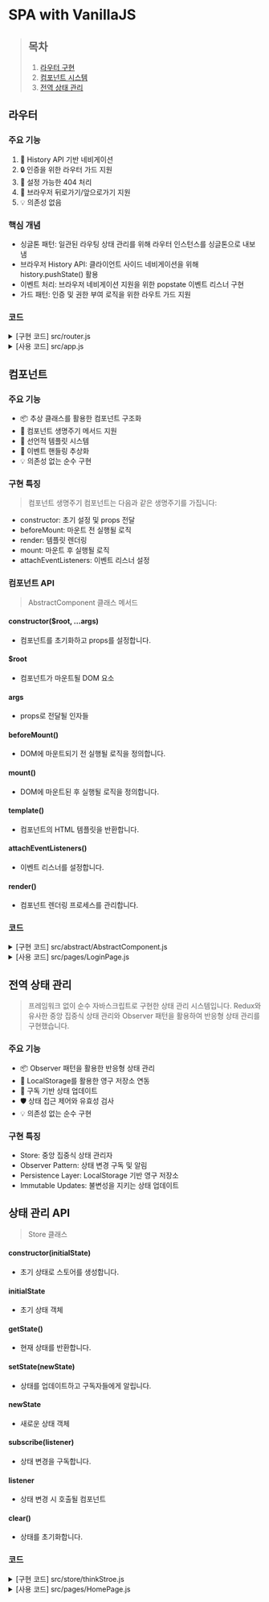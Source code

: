 # SPA with VanillaJS

> **목차**
> ---
> 1. [라우터 구현](#라우터)
> 2. [컴포넌트 시스템](#컴포넌트)
> 3. [전역 상태 관리](#전역-상태-관리)


## 라우터

### 주요 기능
1. 📱 History API 기반 네비게이션
2. 🔒 인증을 위한 라우터 가드 지원
3. 🎯 설정 가능한 404 처리
4. 🔄 브라우저 뒤로가기/앞으로가기 지원
5. 💡 의존성 없음

### 핵심 개념
- 싱글톤 패턴: 일관된 라우팅 상태 관리를 위해 라우터 인스턴스를 싱글톤으로 내보냄
- 브라우저 History API: 클라이언트 사이드 네비게이션을 위해 history.pushState() 활용
- 이벤트 처리: 브라우저 네비게이션 지원을 위한 popstate 이벤트 리스너 구현
- 가드 패턴: 인증 및 권한 부여 로직을 위한 라우트 가드 지원

### 코드

<details>
<summary>[구현 코드] src/router.js</summary>

```js
class Router {
  constructor() {
    this.routes = [];
    this.notfound = () => {};
    window.addEventListener("popstate", () => {
      const path = window.location.pathname;

      this.push(path);
    });
  }

  currentPath() {
    return window.location.pathname;
  }

  addRoute(path, handler, routerGuard = null) {
    this.routes[path] = { handler, routerGuard };
  }

  addNotFoundRoute(handler) {
    this.notfound = handler;
  }

  push(path) {
    const route = this.routes[path];
    if (route) {
      const validPath = route.routerGuard ? route.routerGuard(path) : path;
      history.pushState({}, "", validPath);

      const handler = this.routes[validPath]?.handler;
      if (handler) {
        handler();
      } else {
        this.notfound();
      }
    } else {
      this.notfound();
    }
  }
}

const router = new Router();

export default router;

```

</details>

<details>
<summary>[사용 코드] src/app.js</summary>

```js
import router from "./router";
import { HOME_PAGE, LOGIN_PAGE, PROFILE_PAGE, USERNAME } from "./constants";

import HomePage from "./pages/HomePage";
import LoginPage from "./pages/LoginPage";
import NotFoundPage from "./pages/NotFoundPage";
import ProfilePage from "./pages/ProfilePage";
import userStore from "./store/userStore";

const loginPageGuard = (path) => {
  return !!userStore.getState()[USERNAME] ? HOME_PAGE : path;
};

const profilePageGuard = (path) => {
  return !userStore.getState()[USERNAME] ? LOGIN_PAGE : path;
};

export default function App($root) {
  router.addRoute(HOME_PAGE, () => {
    new HomePage($root);
  });
  router.addRoute(
    LOGIN_PAGE,
    () => {
      new LoginPage($root);
    },
    loginPageGuard
  );
  router.addRoute(
    PROFILE_PAGE,
    () => {
      new ProfilePage($root);
    },
    profilePageGuard
  );
  router.addNotFoundRoute(() => {
    new NotFoundPage($root);
  });

  router.push(router.currentPath());
}

```

</details>

## 컴포넌트

### 주요 기능
- 📦 추상 클래스를 활용한 컴포넌트 구조화
- 🔄 컴포넌트 생명주기 메서드 지원
- 🎨 선언적 템플릿 시스템
- 🎯 이벤트 핸들링 추상화
- 💡 의존성 없는 순수 구현

### 구현 특징
> 컴포넌트 생명주기
컴포넌트는 다음과 같은 생명주기를 가집니다:

- constructor: 초기 설정 및 props 전달
- beforeMount: 마운트 전 실행될 로직
- render: 템플릿 렌더링
- mount: 마운트 후 실행될 로직
- attachEventListeners: 이벤트 리스너 설정

### 컴포넌트 API
> AbstractComponent 클래스 메서드
#### constructor($root, ...args)
- 컴포넌트를 초기화하고 props를 설정합니다.

#### $root
- 컴포넌트가 마운트될 DOM 요소

#### args
- props로 전달될 인자들

#### beforeMount()
- DOM에 마운트되기 전 실행될 로직을 정의합니다.

#### mount()
- DOM에 마운트된 후 실행될 로직을 정의합니다.

#### template()
- 컴포넌트의 HTML 템플릿을 반환합니다.

#### attachEventListeners()
- 이벤트 리스너를 설정합니다.

#### render()
- 컴포넌트 렌더링 프로세스를 관리합니다.

### 코드

<details>
<summary>[구현 코드] src/abstract/AbstractComponent.js</summary>

```js
export default class AbstractComponent {
  constructor($root, ...args) {
    this.$root = $root;
    this.props = args[0];

    this.render();
  }

  beforeMount() {}

  mount() {}

  template() {}

  attachEventListeners() {}

  render() {
    if (!this.$root) {
      return;
    }
    this.beforeMount();
    this.$root.innerHTML = this.template();
    this.mount();
    this.attachEventListeners();
  }
}

```

</details>

<details>
<summary>[사용 코드] src/pages/LoginPage.js</summary>

```js
import router from "../router";
import { PROFILE_PAGE, USERNAME } from "../constants";

import userStore from "../store/userStore";
import AbstractComponent from "../abstract/AbstractComponent";

export default class LoginPage extends AbstractComponent {
  constructor($root) {
    super($root);
  }

  template() {
    return `
      <main class="bg-gray-100 flex items-center justify-center min-h-screen">
        <div class="bg-white p-8 rounded-lg shadow-md w-full max-w-md">
          <h1 class="text-2xl font-bold text-center text-blue-600 mb-8">항해플러스</h1>
          <form id="login-form">
            <div class="mb-4">
              <input id="username" type="text" placeholder="이메일 또는 전화번호" class="w-full p-2 border rounded">
            </div>
            <div class="mb-6">
              <input id="password" type="password" placeholder="비밀번호" class="w-full p-2 border rounded">
            </div>
            <button type="submit" class="w-full bg-blue-600 text-white p-2 rounded font-bold">로그인</button>
          </form>
          <div class="mt-4 text-center">
            <a href="#" class="text-blue-600 text-sm">비밀번호를 잊으셨나요?</a>
          </div>
          <hr class="my-6">
          <div class="text-center">
            <button class="bg-green-500 text-white px-4 py-2 rounded font-bold">새 계정 만들기</button>
          </div>
        </div>
      </main>
    `;
  }

  attachEventListeners() {
    const $usernameInput = document.getElementById("username");

    // 로그인 시
    const $loginForm = document.getElementById("login-form");
    $loginForm.addEventListener("submit", (e) => {
      e.preventDefault();

      userStore.setState({ [USERNAME]: $usernameInput.value });

      router.push(PROFILE_PAGE);
    });
  }
}


```

</details>

## 전역 상태 관리
> 프레임워크 없이 순수 자바스크립트로 구현한 상태 관리 시스템입니다. Redux와 유사한 중앙 집중식 상태 관리와 Observer 패턴을 활용하여 반응형 상태 관리를 구현했습니다.

### 주요 기능
- 📦 Observer 패턴을 활용한 반응형 상태 관리
- 💾 LocalStorage를 활용한 영구 저장소 연동
- 🔄 구독 기반 상태 업데이트
- 🛡️ 상태 접근 제어와 유효성 검사
- 💡 의존성 없는 순수 구현

### 구현 특징
- Store: 중앙 집중식 상태 관리자
- Observer Pattern: 상태 변경 구독 및 알림
- Persistence Layer: LocalStorage 기반 영구 저장소
- Immutable Updates: 불변성을 지키는 상태 업데이트

## 상태 관리 API
> Store 클래스

#### constructor(initialState)
- 초기 상태로 스토어를 생성합니다.

#### initialState
- 초기 상태 객체

#### getState()
- 현재 상태를 반환합니다.

#### setState(newState)
- 상태를 업데이트하고 구독자들에게 알립니다.

#### newState
- 새로운 상태 객체

#### subscribe(listener)
- 상태 변경을 구독합니다.

#### listener
- 상태 변경 시 호출될 컴포넌트

#### clear()
- 상태를 초기화합니다.

### 코드

<details>
<summary>[구현 코드] src/store/thinkStroe.js</summary>

```js
import { USERNAME } from "../constants";
import userStore from "./userStore";

const getRandomId = () => {
  return Math.round(Math.random() * 1000);
};

const initialState = () => {
  return [
    {
      id: getRandomId(),
      imgUrl: "https://via.placeholder.com/40",
      name: "홍길동",
      ago: 5,
      think: "오늘 날씨가 정말 좋네요. 다들 좋은 하루 보내세요!",
    },
    {
      id: getRandomId(),
      imgUrl: "https://via.placeholder.com/40",
      name: "김철수",
      ago: 15,
      think: "새로운 프로젝트를 시작했어요. 열심히 코딩 중입니다!",
    },
    {
      id: getRandomId(),
      imgUrl: "https://via.placeholder.com/40",
      name: "이영희",
      ago: 30,
      think: "오늘 점심 메뉴 추천 받습니다. 뭐가 좋을까요?",
    },
    {
      id: getRandomId(),
      imgUrl: "https://via.placeholder.com/40",
      name: "박민수",
      ago: 66,
      think: "주말에 등산 가실 분 계신가요? 함께 가요!",
    },
    {
      id: getRandomId(),
      imgUrl: "https://via.placeholder.com/40",
      name: "정수연",
      ago: 120,
      think: "새로 나온 영화 재미있대요. 같이 보러 갈 사람?",
    },
  ];
};

class Store {
  constructor(initialState) {
    this.state = initialState;
    this.listeners = new Set();
  }

  getState() {
    return this.state;
  }

  setState(think) {
    const newThink = {
      id: getRandomId(),
      imgUrl: "https://via.placeholder.com/40",
      name: userStore.getState()[USERNAME],
      ago: 5,
      think,
    };
    this.state = [newThink, ...this.getState()];

    this.listeners.forEach((listener) => listener.render());
  }

  clear() {
    this.setState(initialState());

    this.listeners.forEach((listener) => listener.render());
  }

  subscribe(listener) {
    this.listeners.add(listener);
  }
}

const thinkStore = new Store(initialState());

export default thinkStore;

}

```

</details>

<details>
<summary>[사용 코드] src/pages/HomePage.js</summary>

```js
import Footer from "../components/Footer";
import Header from "../components/Header";
import ThinkCard from "../components/ThinkCard";

import AbstractComponent from "../abstract/AbstractComponent";
import thinkStore from "../store/thinkStore";
import userStore from "../store/userStore";
import { LOGIN_PAGE, USERNAME } from "../constants";
import router from "../router";

export default class HomePage extends AbstractComponent {
  constructor(elementId) {
    super(elementId);
  }

  beforeMount() {
    this.userStore = userStore;

    this.thinkStore = thinkStore;
    thinkStore.subscribe(this);

    this.thinkCardTemplate = this.thinkStore.getState().map((think) => {
      return `<div id=think-${think.id}></div>`;
    });
  }

  mount() {
    const $header = document.getElementById("header");
    new Header($header);

    this.thinkStore.getState().forEach((think) => {
      const $thinkCard = document.getElementById(`think-${think.id}`);
      new ThinkCard($thinkCard, think);
    });

    const $footer = document.getElementById("footer");
    new Footer($footer);
  }

  template() {
    const isLogin = !!this.userStore.getState()[USERNAME];
    const textareaPlaceholder = isLogin
      ? "무슨 생각을 하고 계신가요?"
      : "로그인을 먼저 해주세요";
    const submitBtnColor = isLogin ? "bg-blue-600" : "bg-green-600";

    return `
      <div class="bg-gray-100 min-h-screen flex justify-center">
        <div class="max-w-md w-full">
        <div id="header"></div>

        <main class="p-4">
          <div class="mb-4 bg-white rounded-lg shadow p-4">
            <form id="think-form">
              <textarea 
                id="think" class="w-full p-2 border rounded" 
                placeholder="${textareaPlaceholder}"
                ${isLogin ? null : "disabled"}></textarea>
              <button 
                type="submit"
                class="mt-2 ${submitBtnColor} text-white px-4 py-2 rounded" 
              >${isLogin ? "게시" : "로그인하러 가기"}</button>
            </form>
          </div>

          <div class="space-y-4">
            ${this.thinkCardTemplate.map((template) => template).join("")}
          </div>
        </main>

        <footer id="footer"></footer>
      </div>
    `;
  }

  attachEventListeners() {
    const $thinkTextarea = document.getElementById("think");
    const $thinkForm = document.getElementById("think-form");

    $thinkForm.addEventListener("submit", (e) => {
      e.preventDefault();

      const isLogin = !!this.userStore.getState()[USERNAME];

      if (isLogin) {
        this.thinkStore.setState($thinkTextarea.value);
      } else {
        router.push(LOGIN_PAGE);
      }
    });
  }
}

```

</details>